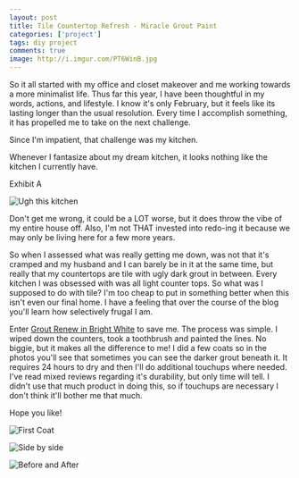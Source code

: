 ```yaml
---
layout: post
title: Tile Countertop Refresh - Miracle Grout Paint
categories: ['project']
tags: diy project
comments: true
image: http://i.imgur.com/PT6WinB.jpg
---
```


So it all started with my office and closet makeover and me working towards a more minimalist life. Thus far this year, I have been thoughtful in my words, actions, and lifestyle.
I know it's only February, but it feels like its lasting longer than the usual resolution. Every time I accomplish something, it has propelled me to take on the next challenge.

Since I'm impatient, that challenge was my kitchen. <!--more-->

Whenever I fantasize about my dream kitchen, it looks nothing like the kitchen I currently have.

Exhibit A

![Ugh this kitchen](http://i.imgur.com/SzPg0V5.jpg)

Don't get me wrong, it could be a LOT worse, but it does throw the vibe of my entire house off. Also, I'm not THAT invested into redo-ing it because we may only be living
here for a few more years.

So when I assessed what was really getting me down, was not that it's cramped and my husband and I can barely be in it at the same time, but really that my countertops are tile
with ugly dark grout in between. Every kitchen I was obsessed with was all light counter tops. So what was I supposed to do with tile? I'm too cheap to put in something better when this isn't even our final home. I have a feeling that over the course of the blog you'll learn
how selectively frugal I am.

Enter [Grout Renew in Bright White](http://www.homedepot.com/p/Custom-Building-Products-Polyblend-381-Bright-White-8-oz-Grout-Renew-Colorant-GCL381HPT/203498062?gclid=CjwKEAiAz4XFBRCW87vj6-28uFMSJAAHeGZb21ZxiM35RBlmgjKGk3zEY5_gZIU_aU19lz0CTpVfVBoCbqXw_wcB&gclsrc=aw.ds) to save me.
The process was simple. I wiped down the counters, took a toothbrush and painted the lines. No biggie, but it makes all the difference to me! I did a few coats so in the photos you'll
see that sometimes you can see the darker grout beneath it. It requires 24 hours to dry and then I'll do additional touchups where needed. I've read mixed reviews regarding it's durability, but only time will tell. I didn't use that much product in doing this, so
if touchups are necessary I don't think it'll bother me that much.

Hope you like!

![First Coat](http://i.imgur.com/EnKbgKm.jpg)

![Side by side](http://i.imgur.com/CAidJI8.jpg)

![Before and After](http://i.imgur.com/PT6WinB.jpg)
